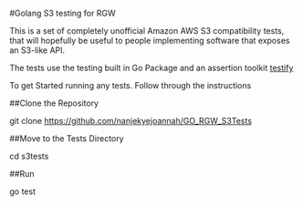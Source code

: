 
#Golang S3 testing for RGW

This is a set of completely unofficial Amazon AWS S3 compatibility tests, that will hopefully be useful to people implementing software that exposes an S3-like API.

The tests use the testing built in Go Package and an assertion toolkit [testify](https://github.com/stretchr/testify)

To get Started running any tests. Follow through the instructions

##Clone the Repository

git clone https://github.com/nanjekyejoannah/GO_RGW_S3Tests

##Move to the Tests Directory

cd s3tests

##Run

go test
